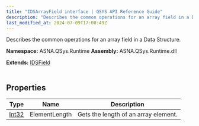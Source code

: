 ```yaml
---
title: "IDSArrayField interface | QSYS API Reference Guide"
description: "Describes the common operations for an array field in a Data Structure. "
last_modified_at: 2024-07-09T17:00:49Z
---
```


Describes the common operations for an array field in a Data Structure.

**Namespace:** ASNA.QSys.Runtime
**Assembly:** ASNA.QSys.Runtime.dll

**Extends:** [IDSField](/reference/runtime/qsys-runtime/ids-field.html)
<br>
<br>

## Properties

| Type | Name | Description
| --- | --- | --- 
| [Int32](https://learn.microsoft.com/en-us/dotnet/csharp/language-reference/builtin-types/integral-numeric-types) | ElementLength | Gets the length of an array element. |
